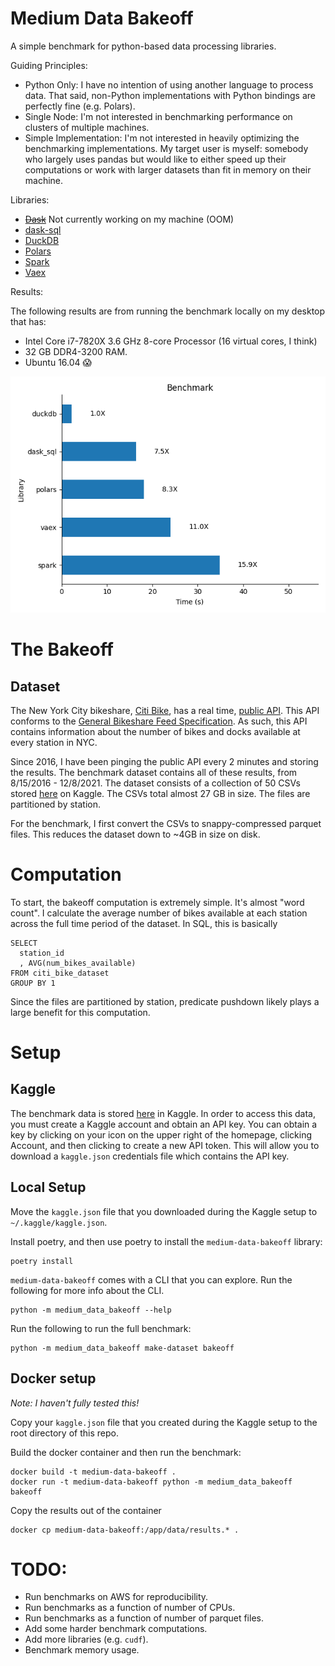 # Medium Data Bakeoff

A simple benchmark for python-based data processing libraries.

Guiding Principles:

- Python Only: I have no intention of using another language to process data. That said, non-Python implementations with Python bindings are perfectly fine (e.g. Polars).
- Single Node: I'm not interested in benchmarking performance on clusters of multiple machines.
- Simple Implementation: I'm not interested in heavily optimizing the benchmarking implementations. My target user is myself: somebody who largely uses pandas but would like to either speed up their computations or work with larger datasets than fit in memory on their machine.


Libraries:

- ~~[Dask](https://www.dask.org/)~~ Not currently working on my machine (OOM)
- [dask-sql](https://dask-sql.readthedocs.io/en/latest/)
- [DuckDB](https://duckdb.org/)
- [Polars](https://www.pola.rs/)
- [Spark](https://spark.apache.org/docs/latest/api/python/)
- [Vaex](https://vaex.io/)

Results:

The following results are from running the benchmark locally on my desktop that has:
- Intel Core i7-7820X 3.6 GHz 8-core Processor (16 virtual cores, I think)
- 32 GB DDR4-3200 RAM.
- Ubuntu 16.04 😱

![results/benchmark.png](results/benchmark.png)

# The Bakeoff

## Dataset

The New York City bikeshare, [Citi Bike](https://citibikenyc.com/homepage), has a real time, [public API](https://ride.citibikenyc.com/system-data). This API conforms to the [General Bikeshare Feed Specification](https://github.com/NABSA/gbfs/blob/master/gbfs.md). As such, this API contains information about the number of bikes and docks available at every station in NYC. 

Since 2016, I have been pinging the public API every 2 minutes and storing the results. The benchmark dataset contains all of these results, from 8/15/2016 - 12/8/2021. The dataset consists of a collection of 50 CSVs stored [here](https://www.kaggle.com/datasets/rosenthal/citi-bike-stations) on Kaggle. The CSVs total almost 27 GB in size. The files are partitioned by station.

For the benchmark, I first convert the CSVs to snappy-compressed parquet files. This reduces the dataset down to ~4GB in size on disk.

# Computation

To start, the bakeoff computation is extremely simple. It's almost "word count". I calculate the average number of bikes available at each station across the full time period of the dataset. In SQL, this is basically

```mysql
SELECT
  station_id
  , AVG(num_bikes_available)
FROM citi_bike_dataset
GROUP BY 1
```

Since the files are partitioned by station, predicate pushdown likely plays a large benefit for this computation.

# Setup

## Kaggle

The benchmark data is stored [here](https://www.kaggle.com/datasets/rosenthal/citi-bike-stations) in Kaggle. In order to access this data, you must create a Kaggle account and obtain an API key. You can obtain a key by clicking on your icon on the upper right of the homepage, clicking Account, and then clicking to create a new API token. This will allow you to download a `kaggle.json` credentials file which contains the API key.

## Local Setup

Move the `kaggle.json` file that you downloaded during the Kaggle setup to `~/.kaggle/kaggle.json`.

Install poetry, and then use poetry to install the `medium-data-bakeoff` library:

```commandline
poetry install
```

`medium-data-bakeoff` comes with a CLI that you can explore. Run the following for more info about the CLI.

```commandline
python -m medium_data_bakeoff --help
```

Run the following to run the full benchmark:

```commandline
python -m medium_data_bakeoff make-dataset bakeoff
```

## Docker setup

_Note: I haven't fully tested this!_

Copy your `kaggle.json` file that you created during the Kaggle setup to the root directory of this repo.

Build the docker container and then run the benchmark:

```commandline
docker build -t medium-data-bakeoff .
docker run -t medium-data-bakeoff python -m medium_data_bakeoff bakeoff
```

Copy the results out of the container

```commandline
docker cp medium-data-bakeoff:/app/data/results.* .
```

# TODO:

- Run benchmarks on AWS for reproducibility.
- Run benchmarks as a function of number of CPUs.
- Run benchmarks as a function of number of parquet files.
- Add some harder benchmark computations.
- Add more libraries (e.g. `cudf`).
- Benchmark memory usage.
